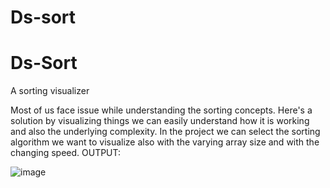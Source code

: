 # Ds-sort
# Ds-Sort
A sorting visualizer

Most of us face issue while understanding the sorting concepts. Here's a solution by visualizing things we can easily understand how it is working and also the underlying complexity. 
In the project we can select the sorting algorithm we want to visualize also with the varying array size and with the changing speed.
OUTPUT:


![image](https://github.com/user-attachments/assets/2c2bebcb-5bfe-4da7-87f8-ec4fb0693305)
